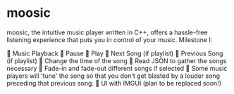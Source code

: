 # moosic
moosic, the intuitive music player written in C++, offers a hassle-free listening experience that puts you in control of your music.
Milestone I: 

🔲 Music Playback
        🔲  Pause 
        🔲  Play
        🔲  Next Song (if playlist)
        🔲  Previous Song (if playlist)
        🔲  Change the time of the song
🔲 Read JSON to gather the songs necessary 
🔲 Fade-in and fade-out different songs if selected
      🔲 Some music players will 'tune' the song so that you don't get blasted by a louder song preceding that previous song. 
🔲 UI with IMGUI (plan to be replaced soon!)
